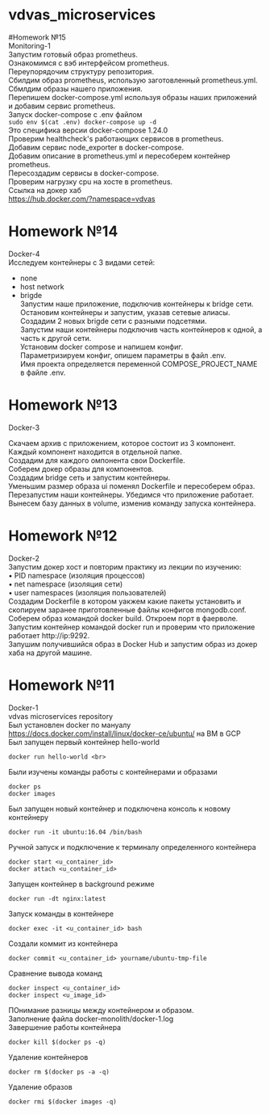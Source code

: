 # vdvas_microservices
#Homework №15  
Monitoring-1  
Запустим готовый образ prometheus.  
Ознакомимся с вэб интерфейсом prometheus.  
Переупорядочим структуру репозитория.  
Сбилдим образ prometheus, использую заготовленный prometheus.yml.  
Сбмлдим образы нашего приложения.  
Перепишем docker-compose.yml используя образы наших приложений и добавим сервис prometheus.  
Запуск docker-compose с .env файлом  
`sudo env $(cat .env) docker-compose up -d`  
Это специфика версии docker-compose 1.24.0  
Проверим healthcheck's работающих сервисов в prometheus.  
Добавим сервис node_exporter в docker-compose.  
Добавим описание в prometheus.yml и пересоберем контейнер prometheus.  
Пересоздадим сервисы в docker-compose.  
Проверим нагрузку cpu на хосте в prometheus.  
Ссылка на докер хаб  
https://hub.docker.com/?namespace=vdvas  

# Homework №14  
Docker-4  
Исследуем контейнеры с 3 видами сетей:  
- none  
- host network  
- brigde  
Запустим наше приложение, подключив контейнеры к bridge сети.  
Остановим контейнеры и запустим, указав сетевые алиасы.  
Создадим 2 новых brigde сети с разными подсетями.  
Запустим наши контейнеры подключив часть контейнеров к одной, а часть к другой сети.  
Установим docker compose и напишем конфиг.  
Параметризируем конфиг, опишем параметры в файл .env.  
Имя проекта определяется переменной COMPOSE_PROJECT_NAME в файле .env.  

# Homework №13  
Docker-3  

Скачаем архив с приложением, которое состоит из 3 компонент. Каждый компонент находится в отдельной папке.  
Создадим для каждого  омпонента свои Dockerfile.  
Соберем докер образы для компонентов.  
Создадим bridge сеть и запустим контейнеры.  
Уменьшим размер образа ui поменял Dockerfile и пересоберем образ.  
Перезапустим наши контейнеры. Убедимся что приложение работает.  
Вынесем базу данных в volume, изменив команду запуска контейнера.

# Homework №12  
Docker-2  
Запустим докер хост и повторим практику из лекции по изучению:  
• PID namespace (изоляция процессов)  
• net namespace (изоляция сети)  
• user namespaces (изоляция пользователей)   
Создадим Dockerfile в котором уакжем какие пакеты установить и скопируем заранее приготовленные файлы конфигов mongodb.conf.  
Соберем образ командой docker build.  Откроем порт в фаерволе.  
Запустим контейнер командой docker run и проверим что приложение работает http://ip:9292.  
Запушим получившийся образ в Docker Hub и запустим образ из докер хаба на другой машине.


# Homework №11  
Docker-1  
vdvas microservices repository<br>
Был установлен docker по мануалу https://docs.docker.com/install/linux/docker-ce/ubuntu/ на ВМ в GCP <br>
Был запущен первый контейнер hello-world <br>
```
docker run hello-world <br>
```
Были изучены команды работы с контейнерами и образами<br>
```
docker ps 
docker images
```
Был запущен новый контейнер и подключена консоль к новому контейнеру<br>
```
docker run -it ubuntu:16.04 /bin/bash 
```
Ручной запуск и подключение к терминалу определенного контейнера<br>
```
docker start <u_container_id>
docker attach <u_container_id>
```
Запущен контейнер в background режиме<br>
```
docker run -dt nginx:latest
```
Запуск команды в контейнере<br>
```
docker exec -it <u_container_id> bash
```
Создали коммит из контейнера<br>
```
docker commit <u_container_id> yourname/ubuntu-tmp-file 
```
Сравнение вывода команд<br>
```
docker inspect <u_container_id>
docker inspect <u_image_id>
```
ПОнимание разницы между контейнером и образом.<br>
Заполнение файла docker-monolith/docker-1.log<br>
Завершение работы контейнера<br>
```
docker kill $(docker ps -q) 
```
Удаление контейнеров<br>
```
docker rm $(docker ps -a -q)
```
Удаление образов<br>
```
docker rmi $(docker images -q) 
```
